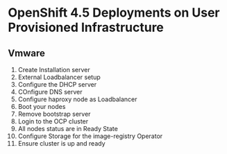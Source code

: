 # OpenShift 4.5 Deployments on User Provisioned Infrastructure
## Vmware



1. Create Installation server
2. External Loadbalancer setup
3. Configure the DHCP server
4. COnfigure DNS server
5. Configure haproxy node as Loadbalancer
6. Boot your nodes
7. Remove bootstrap server
8. Login to the OCP cluster
9. All nodes status are in Ready State
10. Configure Storage for the image-registry Operator
11. Ensure cluster is up and ready

